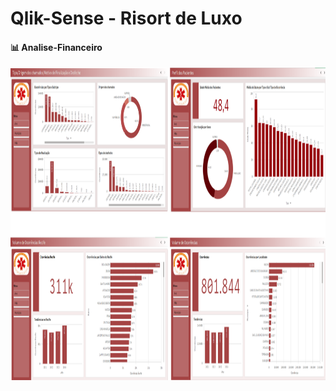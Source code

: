 # Qlik-Sense - Risort de Luxo

#### 📊 Analise-Financeiro 
<img width='950' height='500' src="https://github.com/eduardolima17/Qlik-Sense-Ocorrencias-SAMU/blob/main/Imagem-Painel.png"/>
